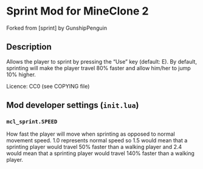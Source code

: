# Sprint Mod for MineClone 2
Forked from [sprint] by GunshipPenguin  

## Description
Allows the player to sprint by pressing the “Use” key (default: E).
By default, sprinting will make the player travel 80% faster and 
allow him/her to jump 10% higher. 

Licence: CC0 (see COPYING file)

## Mod developer settings (`init.lua`)
### `mcl_sprint.SPEED`
How fast the player will move when sprinting as opposed to normal 
movement speed. 1.0 represents normal speed so 1.5 would mean that a 
sprinting player would travel 50% faster than a walking player and 
2.4 would mean that a sprinting player would travel 140% faster than 
a walking player.
